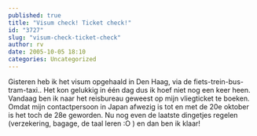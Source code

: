 ```yaml
---
published: true
title: "Visum check! Ticket check!"
id: "3727"
slug: "visum-check-ticket-check"
author: rv
date: 2005-10-05 18:10
categories: Uncategorized
---
```

Gisteren heb ik het visum opgehaald in Den Haag, via de fiets-trein-bus-tram-taxi.. Het kon gelukkig in één dag dus ik hoef niet nog een keer heen.  Vandaag ben ik naar het reisbureau geweest op mijn vliegticket te boeken. Omdat mijn contactpersoon in Japan afwezig is tot en met de 20e oktober is het toch de 28e geworden. Nu nog even de laatste dingetjes regelen (verzekering, bagage, de taal leren :O ) en dan ben ik klaar!